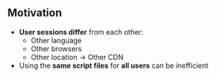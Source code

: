 ## Motivation

* **User sessions differ** from each other:
  * Other language
  * Other browsers
  * Other location → Other CDN
* Using the **same script files** for **all users** can be inefficient